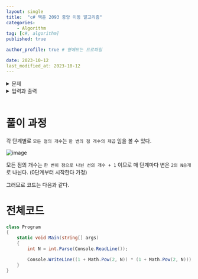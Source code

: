 ```yaml
---
layout: single
title:  "c# 백준 2093 중앙 이동 알고리즘"
categories: 
    - Algorithm
tag: [c#, algorithm]
published: true

author_profile: true # 옆에뜨는 프로파일

date: 2023-10-12
last_modified_at: 2023-10-12
---
```


<details>
<summary>문제</summary>
<div markdown="1"> 

상근이는 친구들과 함께 SF영화를 찍으려고 한다. 이 영화는 외계 지형이 필요하다. 실제로 우주선을 타고 외계 행성에 가서 촬영을 할 수 없기 때문에, 컴퓨터 그래픽으로 CG처리를 하려고 한다.

외계 지형은 중앙 이동 알고리즘을 이용해서 만들려고 한다.

알고리즘을 시작하면서 상근이는 정사각형을 이루는 점 4개를 고른다. 그 후에는 다음과 같은 과정을 거쳐서 지형을 만든다.

정사각형의 각 변의 중앙에 점을 하나 추가한다.
정사각형의 중심에 점을 하나 추가한다.
초기 상태에서 위와 같은 과정을 한 번 거치면 총 4개의 정사각형이 새로 생긴다. 이와 같은 과정을 상근이가 만족할 때 까지 계속한다.

아래 그림은 과정을 총 2번 거쳤을 때까지의 모습이다.

![image](https://github.com/novicehog/comments/assets/131991619/f4ef9fb1-6e81-4da7-b1e1-7bb593a8fa68)

상근이는 어떤 점은 한 개 보다 많은 정사각형에 포함될 수 있다는 사실을 알았다. 메모리 소모량을 줄이기 위해서 중복하는 점을 한 번만 저장하려고 한다. 과정을 N번 거친 후 점 몇 개를 저장해야 하는지 구하는 프로그램을 작성하시오.
<br>

</div>
</details>

<details>
<summary>입력과 출력</summary>
<div markdown="1">   

**입력**
첫째 줄에 N이 주어진다. (1 ≤ N ≤ 15)

**출력**
첫째 줄에 과정을 N번 거친 후 점의 수를 출력한다.


</div>
</details>

<br>


# 풀이 과정
각 단계별로 `모든 점의 개수`는 `한 변의 점 개수의 제곱` 임을 볼 수 있다.

![image](https://github.com/novicehog/comments/assets/131991619/b5354c1f-aefd-417f-a972-a8c5c82877b5)

모든 점의 개수는 `한 변이 점으로 나뉜 선의 개수 + 1` 이므로 
매 단계마다 변은 `2의 N승개`로 나뉜다. (0단계부터 시작한다 가정)

그러므로 코드는 다음과 같다.



# 전체코드
```c#
class Program
{
    static void Main(string[] args)
    {
        int N = int.Parse(Console.ReadLine());

        Console.WriteLine((1 + Math.Pow(2, N)) * (1 + Math.Pow(2, N)));
    }
}
```